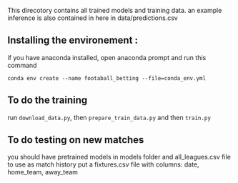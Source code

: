 This direcotory contains all trained models and training data. 
an example inference is also contained in here in data/predictions.csv

## Installing the environement :
if you have anaconda installed, open anaconda prompt and run this command


`conda env create --name footaball_betting --file=conda_env.yml`
## To do the training
run `download_data.py`, then `prepare_train_data.py` and then `train.py`
## To do testing on new matches
you should have pretrained models in models folder and all_leagues.csv file to use as match history
put a fixtures.csv file with columns: date, home_team, away_team
